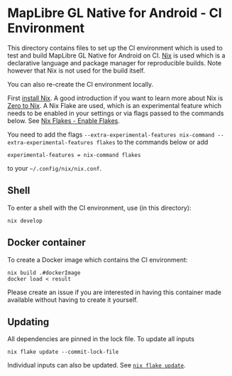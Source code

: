 # MapLibre GL Native for Android - CI Environment

This directory contains files to set up the CI environment which is used to test and build MapLibre GL Native for Android on CI. [Nix](https://nixos.org/) is used which is a declarative language and package manager for reproducible builds. Note however that Nix is not used for the build itself.

You can also re-create the CI environment locally.

First [install Nix](https://nixos.org/download.html). A good introduction if you want to learn more about Nix is [Zero to Nix](https://zero-to-nix.com/). A Nix Flake are used, which is an experimental feature which needs to be enabled in your settings or via flags passed to the commands below. See [Nix Flakes - Enable Flakes](https://nixos.wiki/wiki/Flakes#Enable_flakes).

You need to add the flags `--extra-experimental-features nix-command --extra-experimental-features flakes` to the commands below or add

```
experimental-features = nix-command flakes
```

to your `~/.config/nix/nix.conf`.


## Shell

To enter a shell with the CI environment, use (in this directory):

```
nix develop
```

## Docker container

To create a Docker image which contains the CI environment:

```
nix build .#dockerImage
docker load < result
```

Please create an issue if you are interested in having this container made available without having to create it yourself.

## Updating

All dependencies are pinned in the lock file. To update all inputs

```
nix flake update --commit-lock-file
```

Individual inputs can also be updated. See [`nix flake update`](https://nixos.org/manual/nix/stable/command-ref/new-cli/nix3-flake-update.html).


